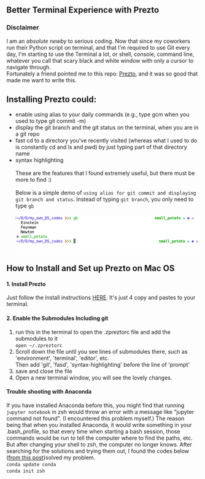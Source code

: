 ## Better Terminal Experience with Prezto

### Disclaimer
I am an *absolute newby* to serious coding. Now that since my coworkers run their Python script on terminal, and that I'm required to use Git every day, I'm starting to use the Terminal a lot, or shell, console, command line, whatever you call that scary black and white window with only a cursor to navigate through. <br>
Fortunately a friend pointed me to this repo: [Prezto](https://github.com/sorin-ionescu/prezto), and it was so good that made me want to write this.
## Installing Prezto could:
* enable using alias to your daily commands (e.g., type gcm when you used to type git commit -m)
* display the git branch and the git status on the terminal, when you are in a git repo
* fast cd to a directory you've recently visited (whereas what I used to do is constantly cd and ls and pwd) by just typing part of that directory name
* syntax highlighting<br><br>
These are the features that I found extremely useful, but there must be more to find :) <br><br>
Below is a simple demo of ``using alias for git commit and displaying git branch and status``. Instead of typing `git branch`, you only need to type `gb` <br><br>
![demo](https://github.com/ccubc/DS_self_learning/blob/small_potato/unix/prezto_setup/demo.png "demo")

## How to Install and Set up Prezto on Mac OS
#### 1. Install Prezto
Just follow the install instructions [HERE](https://github.com/sorin-ionescu/prezto). It's just 4 copy and pastes to your terminal.

#### 2. Enable the Submodules Including git

1. run this in the terminal to open the .zpreztorc file and add the submodules to it <br>
`open ~/.zpreztorc`
2. Scroll down the file until you see lines of submodules there, such as 'environment', 'terminal', 'editor', etc. <br>Then add 'git', 'fasd', 'syntax-highlighting' before the line of 'prompt'<br>
3. save and close the file
4. Open a new terminal window, you will see the lovely changes.

#### Trouble shooting with Anaconda
If you have installed Anaconda before this, you might find that running `jupyter notebook` in zsh would throw an error with a message like "jupyter command not found". (I encountered this problem myself.) The reason being that when you installed Anaconda, it would write something in your .bash_profile, so that every time when starting a bash session, those commands would be run to tell the computer where to find the paths, etc. But after changing your shell to zsh, the computer no longer knows. After searching for the solutions and trying them out, I found the codes below ([from this post](https://github.com/conda/conda/issues/8492))solved my problem.<br>
`conda update conda` <br>
`conda init zsh`